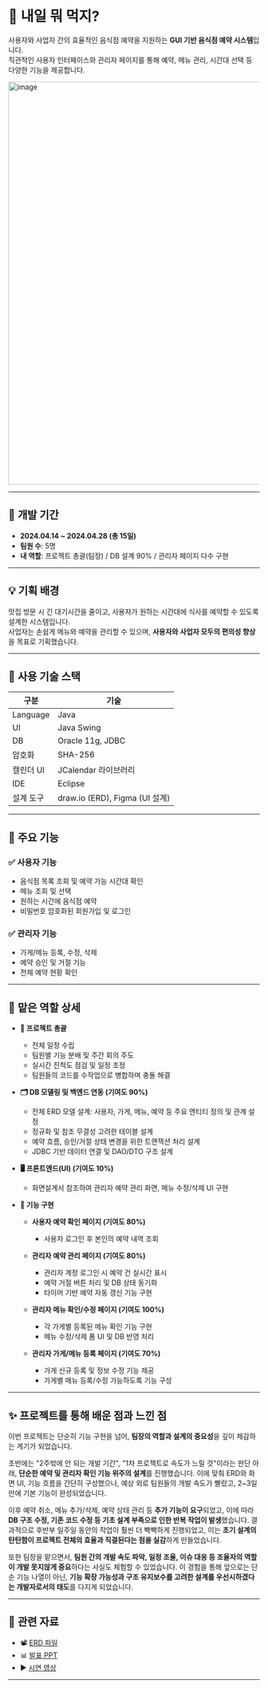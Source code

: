 # 🍱 내일 뭐 먹지?

사용자와 사업자 간의 효율적인 음식점 예약을 지원하는 **GUI 기반 음식점 예약 시스템**입니다.  
직관적인 사용자 인터페이스와 관리자 페이지를 통해 예약, 메뉴 관리, 시간대 선택 등 다양한 기능을 제공합니다.

<img width="851" height="808" alt="image" src="https://github.com/user-attachments/assets/0c799022-c865-41a0-8a1c-3cfa72eaf60e" />


---

## 📅 개발 기간

- **2024.04.14 ~ 2024.04.28 (총 15일)**  
- **팀원 수**: 5명  
- **내 역할**: 프로젝트 총괄(팀장) / DB 설계 90% / 관리자 페이지 다수 구현

---

## 💡 기획 배경

맛집 방문 시 긴 대기시간을 줄이고, 사용자가 원하는 시간대에 식사를 예약할 수 있도록 설계한 시스템입니다.  
사업자는 손쉽게 메뉴와 예약을 관리할 수 있으며, **사용자와 사업자 모두의 편의성 향상**을 목표로 기획했습니다.

---

## 🔧 사용 기술 스택

| 구분 | 기술 |
|------|------|
| Language | Java |
| UI | Java Swing |
| DB | Oracle 11g, JDBC |
| 암호화 | SHA-256 |
| 캘린더 UI | JCalendar 라이브러리 |
| IDE | Eclipse |
| 설계 도구 | draw.io (ERD), Figma (UI 설계) |

---

## 🧩 주요 기능

### ✅ 사용자 기능
- 음식점 목록 조회 및 예약 가능 시간대 확인
- 메뉴 조회 및 선택
- 원하는 시간에 음식점 예약
- 비밀번호 암호화된 회원가입 및 로그인

### ✅ 관리자 기능
- 가게/메뉴 등록, 수정, 삭제
- 예약 승인 및 거절 기능
- 전체 예약 현황 확인

---

## 📌 맡은 역할 상세
- **📅 프로젝트 총괄**
  - 전체 일정 수립
  - 팀원별 기능 분배 및 주간 회의 주도
  - 실시간 진척도 점검 및 일정 조정
  - 팀원들의 코드를 수작업으로 병합하며 충돌 해결
    
- **🗂️ DB 모델링 및 백엔드 연동 (기여도 90%)**
  - 전체 ERD 모델 설계: 사용자, 가게, 메뉴, 예약 등 주요 엔티티 정의 및 관계 설정
  - 정규화 및 참조 무결성 고려한 테이블 설계
  - 예약 흐름, 승인/거절 상태 변경을 위한 트랜잭션 처리 설계
  - JDBC 기반 데이터 연결 및 DAO/DTO 구조 설계

- **🖥️ 프론트엔드(UI) (기여도 10%)**
  - 화면설계서 참조하여 관리자 예약 관리 화면, 메뉴 수정/삭제 UI 구현

- **🔄 기능 구현**
  - **사용자 예약 확인 페이지 (기여도 80%)**
    - 사용자 로그인 후 본인의 예약 내역 조회

  - **관리자 예약 관리 페이지 (기여도 80%)**
    - 관리자 계정 로그인 시 예약 건 실시간 표시
    - 예약 거절 버튼 처리 및 DB 상태 동기화
    - 타이머 기반 예약 자동 갱신 기능 구현

  - **관리자 메뉴 확인/수정 페이지 (기여도 100%)**
    - 각 가게별 등록된 메뉴 확인 기능 구현
    - 메뉴 수정/삭제 폼 UI 및 DB 반영 처리 

  - **관리자 가게/메뉴 등록 페이지 (기여도 70%)**
    - 가게 신규 등록 및 정보 수정 기능 제공
    - 가게별 메뉴 등록/수정 가능하도록 기능 구성 

---

## ✨ 프로젝트를 통해 배운 점과 느낀 점

이번 프로젝트는 단순히 기능 구현을 넘어, **팀장의 역할과 설계의 중요성**을 깊이 체감하는 계기가 되었습니다.

초반에는 "2주밖에 안 되는 개발 기간", "1차 프로젝트로 속도가 느릴 것"이라는 판단 아래, **단순한 예약 및 관리자 확인 기능 위주의 설계**를 진행했습니다. 이에 맞춰 ERD와 화면 UI, 기능 흐름을 간단히 구성했으나, 예상 외로 팀원들의 개발 속도가 빨랐고, 2~3일 만에 기본 기능이 완성되었습니다.

이후 예약 취소, 메뉴 추가/삭제, 예약 상태 관리 등 **추가 기능이 요구**되었고, 이에 따라 **DB 구조 수정, 기존 코드 수정 등 기초 설계 부족으로 인한 반복 작업이 발생**했습니다. 결과적으로 후반부 일주일 동안의 작업이 훨씬 더 빡빡하게 진행되었고, 이는 **초기 설계의 탄탄함이 프로젝트 전체의 효율과 직결된다는 점을 실감**하게 만들었습니다.

또한 팀장을 맡으면서, **팀원 간의 개발 속도 파악, 일정 조율, 이슈 대응 등 조율자의 역할이 개발 못지않게 중요**하다는 사실도 체험할 수 있었습니다.
이 경험을 통해 앞으로는 단순 기능 나열이 아닌, **기능 확장 가능성과 구조 유지보수를 고려한 설계를 우선시하겠다는 개발자로서의 태도**를 다지게 되었습니다.

---

## 🔗 관련 자료

- 📽️ [ERD 파일](https://drive.google.com/file/d/16R0uBjChg2aDMdAs_4PqOZrjyrdNen--/view?usp=sharing)
- 📊 [발표 PPT](https://docs.google.com/presentation/d/11NJRVsx3GhBFVpGjqQiJaEui0PqJejEz/edit?usp=sharing&ouid=106436189513240672230&rtpof=true&sd=true)
- ▶️ [시연 영상](https://drive.google.com/file/d/1hWBYnBIuDHO4ibnCwDXhyAO5j8Yuc1Nn/view?usp=sharing)

---
